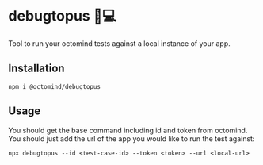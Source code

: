 # debugtopus  🐙💻

Tool to run your octomind tests against a local instance of your app.

## Installation

```shell
npm i @octomind/debugtopus
```

## Usage
You should get the base command including id and token from octomind. You should just add the url of the app you would like to run the test against:

```shell
npx debugtopus --id <test-case-id> --token <token> --url <local-url>
```
